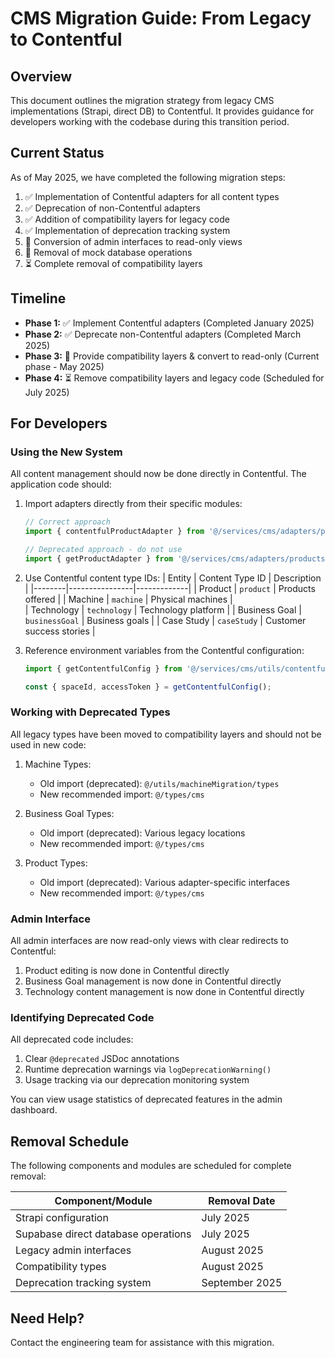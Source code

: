 
# CMS Migration Guide: From Legacy to Contentful

## Overview

This document outlines the migration strategy from legacy CMS implementations (Strapi, direct DB) to Contentful. It provides guidance for developers working with the codebase during this transition period.

## Current Status

As of May 2025, we have completed the following migration steps:

1. ✅ Implementation of Contentful adapters for all content types
2. ✅ Deprecation of non-Contentful adapters
3. ✅ Addition of compatibility layers for legacy code
4. ✅ Implementation of deprecation tracking system
5. 🔄 Conversion of admin interfaces to read-only views
6. 🔄 Removal of mock database operations
7. ⏳ Complete removal of compatibility layers

## Timeline

- **Phase 1:** ✅ Implement Contentful adapters (Completed January 2025)
- **Phase 2:** ✅ Deprecate non-Contentful adapters (Completed March 2025)
- **Phase 3:** 🔄 Provide compatibility layers & convert to read-only (Current phase - May 2025)
- **Phase 4:** ⏳ Remove compatibility layers and legacy code (Scheduled for July 2025)

## For Developers

### Using the New System

All content management should now be done directly in Contentful. The application code should:

1. Import adapters directly from their specific modules:
   ```typescript
   // Correct approach
   import { contentfulProductAdapter } from '@/services/cms/adapters/products/contentfulProductAdapter';
   
   // Deprecated approach - do not use
   import { getProductAdapter } from '@/services/cms/adapters/products/productAdapterFactory';
   ```

2. Use Contentful content type IDs:
   | Entity | Content Type ID | Description |
   |--------|----------------|-------------|
   | Product | `product` | Products offered |
   | Machine | `machine` | Physical machines |  
   | Technology | `technology` | Technology platform |
   | Business Goal | `businessGoal` | Business goals |
   | Case Study | `caseStudy` | Customer success stories |

3. Reference environment variables from the Contentful configuration:
   ```typescript
   import { getContentfulConfig } from '@/services/cms/utils/contentfulConfig';
   
   const { spaceId, accessToken } = getContentfulConfig();
   ```

### Working with Deprecated Types

All legacy types have been moved to compatibility layers and should not be used in new code:

1. Machine Types:
   - Old import (deprecated): `@/utils/machineMigration/types`
   - New recommended import: `@/types/cms`

2. Business Goal Types:
   - Old import (deprecated): Various legacy locations
   - New recommended import: `@/types/cms`

3. Product Types:
   - Old import (deprecated): Various adapter-specific interfaces
   - New recommended import: `@/types/cms`

### Admin Interface

All admin interfaces are now read-only views with clear redirects to Contentful:

1. Product editing is now done in Contentful directly
2. Business Goal management is now done in Contentful directly
3. Technology content management is now done in Contentful directly

### Identifying Deprecated Code

All deprecated code includes:

1. Clear `@deprecated` JSDoc annotations
2. Runtime deprecation warnings via `logDeprecationWarning()`
3. Usage tracking via our deprecation monitoring system

You can view usage statistics of deprecated features in the admin dashboard.

## Removal Schedule

The following components and modules are scheduled for complete removal:

| Component/Module | Removal Date |
|------------------|--------------|
| Strapi configuration | July 2025 |
| Supabase direct database operations | July 2025 |
| Legacy admin interfaces | August 2025 |
| Compatibility types | August 2025 |
| Deprecation tracking system | September 2025 |

## Need Help?

Contact the engineering team for assistance with this migration.

